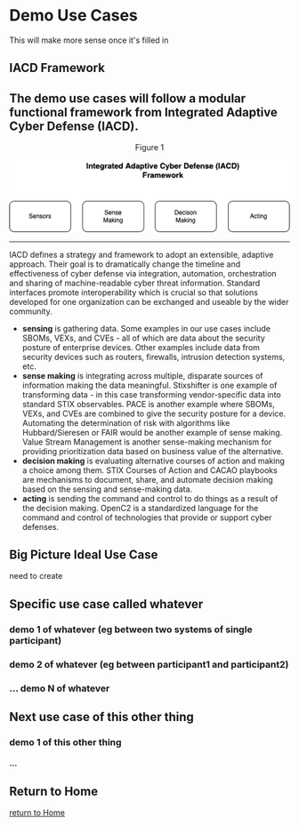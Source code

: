 # Demo Use Cases

This will make more sense once it's filled in

## IACD Framework
The demo use cases will follow a modular functional framework
from Integrated Adaptive Cyber Defense (IACD).
---
<p align="center">Figure 1</p>

![iacd_modular_arch](./Images/iacd_modular_arch.drawio.png)

---
IACD defines a strategy and framework to adopt
an extensible, adaptive approach.
Their goal is to dramatically change the timeline and effectiveness of
cyber defense via integration, automation, orchestration
and sharing of machine-readable cyber threat information.
Standard interfaces promote interoperability which is crucial
so that solutions developed for one organization can be exchanged
and useable by the wider community.

- **sensing** is gathering data. Some examples in our use cases include SBOMs, VEXs, and CVEs - all of which are data about the security posture of enterprise devices. Other examples include data from security devices such as routers, firewalls, intrusion detection systems, etc.
- **sense making** is integrating across multiple, disparate sources of information making the data meaningful. Stixshifter is one example of transforming data - in this case transforming vendor-specific  data into standard STIX observables. PACE is another example where SBOMs, VEXs, and CVEs are combined to give the security posture for a device. Automating the determination of risk with algorithms like Hubbard/Sieresen or FAIR would be another example of sense making. Value Stream Management is another sense-making mechanism for providing prioritization data based on business value of the alternative.
- **decision making** is evaluating alternative courses of action and making a choice among them. STIX Courses of Action and CACAO playbooks are mechanisms to document, share, and automate decision making based on the sensing and sense-making data.
- **acting** is sending the command and control to do things as a result of the decision making. OpenC2 is a standardized language for the command and control of technologies that provide or support cyber defenses.


## Big Picture Ideal Use Case

need to create

## Specific use case called whatever

### demo 1 of whatever (eg between two systems of single participant)

### demo 2 of whatever (eg between participant1 and participant2)

### ... demo N of whatever

## Next use case of this other thing

### demo 1 of this other thing

#### ...

## Return to Home
[return to Home](../index.md)
